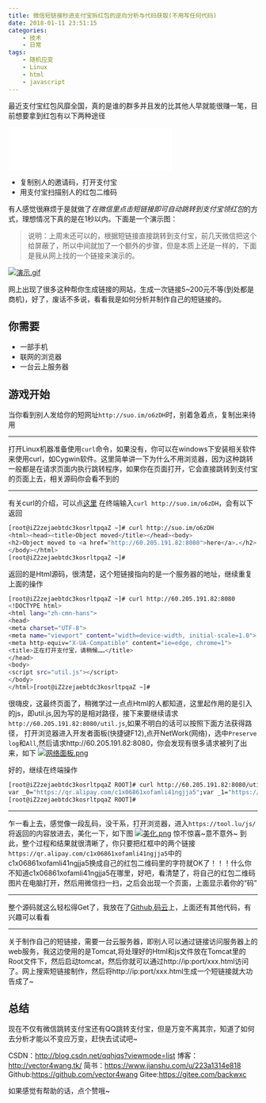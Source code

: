 ```yaml
---
title: 微信短链接秒进支付宝拆红包的逆向分析与代码获取(不用写任何代码)
date: 2018-01-11 23:51:15
categories:
	- 技术
	- 日常
tags:
	- 随机应变
	- Linux
	- html
	- javascript
---
```


最近支付宝红包风靡全国，真的是谁的群多并且发的比其他人早就能很赚一笔，目前想要拿到红包有以下两种途径

<!--more-->

<iframe frameborder="no" border="0" marginwidth="0" marginheight="0" width=330 height=86 src="//music.163.com/outchain/player?type=2&id=189368&auto=1&height=66"></iframe>


- 复制别人的邀请码，打开支付宝
- 用支付宝扫描别人的红包二维码

有人感觉很麻烦于是就做了*在微信里点击短链接即可自动跳转到支付宝领红包*的方式，理想情况下真的是在1秒以内。下面是一个演示图：
>说明：上周末还可以的，根据短链接直接跳转到支付宝，前几天微信把这个给屏蔽了，所以中间就加了一个额外的步骤，但是本质上还是一样的，下面是我从网上找的一个链接来演示的。

[![演示.gif](https://i.loli.net/2018/01/11/5a57727ea86e8.gif)](https://i.loli.net/2018/01/11/5a57727ea86e8.gif)

网上出现了很多这种帮你生成链接的网站，生成一次链接5~200元不等(到处都是商机)，好了，废话不多说，看看我是如何分析并制作自己的短链接的。

## 你需要

- 一部手机
- 联网的浏览器
- 一台云上服务器


## 游戏开始

当你看到别人发给你的短网址`http://suo.im/o6zDH`时，别着急着点，复制出来待用

---
打开Linux机器准备使用`curl`命令，如果没有，你可以在windows下安装相关软件来使用curl，如Cygwin软件。这里简单讲一下为什么不用浏览器，因为这种跳转一般都是在请求页面内执行跳转程序，如果你在页面打开，它会直接跳转到支付宝的页面上去，相关源码你会看不到的

---
有关curl的介绍，可以点[这里](http://man.linuxde.net/curl)
在终端输入`curl http://suo.im/o6zDH`，会有以下返回
```bash
[root@iZ2zejaebtdc3kosrltpqaZ ~]# curl http://suo.im/o6zDH
<html><head><title>Object moved</title></head><body>
<h2>Object moved to <a href="http://60.205.191.82:8080">here</a>.</h2>
</body></html>
[root@iZ2zejaebtdc3kosrltpqaZ ~]# 
```
返回的是Html源码，很清楚，这个短链接指向的是一个服务器的地址，继续重复上面的操作
```bash
[root@iZ2zejaebtdc3kosrltpqaZ ~]# curl http://60.205.191.82:8080
<!DOCTYPE html>
<html lang="zh-cmn-hans">
<head>
<meta charset="UTF-8">
<meta name="viewport" content="width=device-width, initial-scale=1.0">
<meta http-equiv="X-UA-Compatible" content="ie=edge, chrome=1">
<title>正在打开支付宝，请稍候……</title>
</head>
<body>
<script src="util.js"></script>
</body>
</html>[root@iZ2zejaebtdc3kosrltpqaZ ~]# 
```
很嗨皮，这最终页面了，稍微学过一点点Html的人都知道，这里起作用的是引入的js，即util.js,因为写的是相对路径，接下来要继续请求`http://60.205.191.82:8080/util.js`,如果不明白的话可以按照下面方法获得路径，
打开浏览器进入开发者面板(快捷键F12),点开NetWork(网络)，选中`Preserve log`和`All`,然后请求http://60.205.191.82:8080，你会发现有很多请求被列了出来，如下
[![网络面板.png](https://i.loli.net/2018/01/11/5a577cf688d98.png)](https://i.loli.net/2018/01/11/5a577cf688d98.png)

好的，继续在终端操作
```bash
[root@iZ2zejaebtdc3kosrltpqaZ ROOT]# curl http://60.205.191.82:8080/util.js
var _0="https://qr.alipay.com/c1x06861xofamli41ngjja5";var _1="https://qr.alipay.com/c1x06861xofamli41ngjja5";function is_weixin(){if(/MicroMessenger/i.test(navigator.userAgent)){return true}else{return false}}function is_android(){var a=navigator.userAgent.toLowerCase();if(a.match(/(Android|SymbianOS)/i)){return true}else{return false}}function is_ios(){var a=navigator.userAgent.toLowerCase();if(/iphone|ipad|ipod/.test(a)){return true}else{return false}}function android_auto_jump(){WeixinJSBridge.invoke("jumpToInstallUrl",{},function(e){});window.close();WeixinJSBridge.call("closeWindow")}function ios_auto_jump(){if(_0!=""){location.href=_0}else{window.close();WeixinJSBridge.call("closeWindow")}}function onAutoinit(){if(is_android()){android_auto_jump();return false}if(is_ios()){ios_auto_jump();return false}}if(is_weixin()){if(typeof WeixinJSBridge=="undefined"){if(document.addEventListener){document.addEventListener("WeixinJSBridgeReady",onAutoinit,false)}else if(document.attachEvent){document.attachEvent("WeixinJSBridgeReady",onAutoinit);document.attachEvent("onWeixinJSBridgeReady",onAutoinit)}}else{onAutoinit()}}else{if(_1!=""){location.href=_1}else{window.close()}}
[root@iZ2zejaebtdc3kosrltpqaZ ROOT]# 
```

---

乍一看上去，感觉像一段乱码，没干系，打开浏览器，进入`https://tool.lu/js/`
将返回的内容放进去，美化一下，如下图
[![美化.png](https://i.loli.net/2018/01/11/5a577eb98e16e.png)](https://i.loli.net/2018/01/11/5a577eb98e16e.png)
惊不惊喜~意不意外~
到此，整个过程和结果就很清晰了，你只要把红框中的两个链接`https://qr.alipay.com/c1x06861xofamli41ngjja5`中的c1x06861xofamli41ngjja5换成自己的红包二维码里的字符就OK了！！！什么你不知道c1x06861xofamli41ngjja5在哪里，好吧，看清楚了，将自己的红包二维码图片在电脑打开，然后用微信扫一扫，之后会出现一个页面，上面显示着你的“码”

---

整个源码就这么轻松得Get了，我放在了[Github](https://github.com/vector4wang/wx2alipay4redbag),[码云](https://gitee.com/backwxc/wx2alipay4redbag)上，上面还有其他代码，有兴趣可以看看

---

关于制作自己的短链接，需要一台云服务器，即别人可以通过链接访问服务器上的web服务，我这边使用的是Tomcat,将处理好的Html和js文件放在Tomcat里的Root文件下，然后启动tomcat，然后你就可以通过http://ip:port/xxx.html访问了。网上搜索短链接制作，然后将http://ip:port/xxx.html生成一个短链接就大功告成了~


## 总结

现在不仅有微信跳转支付宝还有QQ跳转支付宝，但是万变不离其宗，知道了如何去分析才能以不变应万变，赶快去试试吧~



CSDN：http://blog.csdn.net/qqhjqs?viewmode=list
博客：http://vector4wang.tk/
简书：https://www.jianshu.com/u/223a1314e818
Github:https://github.com/vector4wang
Gitee:https://gitee.com/backwxc

如果感觉有帮助的话，点个赞哦~
